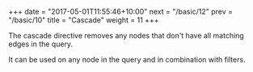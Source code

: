 +++
date = "2017-05-01T11:55:46+10:00"
next = "/basic/12"
prev = "/basic/10"
title = "Cascade"
weight = 11
+++

The cascade directive removes any nodes that don't have all matching
edges in the query.

It can be used on any node in the query and in combination with filters.
